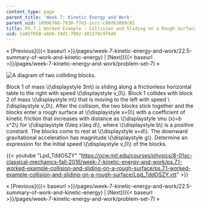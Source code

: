 ```yaml
---
content_type: page
parent_title: 'Week 7: Kinetic Energy and Work'
parent_uid: 1099b766-7930-f7e5-1ccc-c80d63899c02
title: PS.7.1 Worked Example - Collision and Sliding on a Rough Surface
uid: 1a85f658-a6b6-19d1-7082-201370c974dd
---
```


« [Previous]({{< baseurl >}}/pages/week-7-kinetic-energy-and-work/22.5-summary-of-work-and-kinetic-energy) | [Next]({{< baseurl >}}/pages/week-7-kinetic-energy-and-work/problem-set-7) »

![A diagram of two colliding blocks.](BASEURL_PLACEHOLDER/resources/fridayw6_1_1)

Block 1 of mass \\(\\displaystyle 3m\\) is sliding along a frictionless horizontal table to the right with speed \\(\\displaystyle v\_0\\). Block 1 collides with block 2 of mass \\(\\displaystyle m\\) that is moving to the left with speed \\(\\displaystyle v\_0\\). After the collision, the two blocks stick together and the blocks enter a rough surface at \\(\\displaystyle x=0\\) with a coefficient of kinetic friction that increases with distance as \\(\\displaystyle \\mu (x)=b x^2\\) for \\(\\displaystyle 0\\leq x\\leq d\\), where \\(\\displaystyle b\\) is a positive constant. The blocks come to rest at \\(\\displaystyle x=d\\). The downward gravitational acceleration has magnitude \\(\\displaystyle g\\). Determine an expression for the initial speed \\(\\displaystyle v\_0\\) of the blocks.

{{< youtube "Lpd_TddOSZY" "https://ocw.mit.edu/courses/physics/8-01sc-classical-mechanics-fall-2016/week-7-kinetic-energy-and-work/ps.7.1-worked-example-collision-and-sliding-on-a-rough-surface/ps.7.1-worked-example-collision-and-sliding-on-a-rough-surface/Lpd_TddOSZY.vtt" >}}

« [Previous]({{< baseurl >}}/pages/week-7-kinetic-energy-and-work/22.5-summary-of-work-and-kinetic-energy) | [Next]({{< baseurl >}}/pages/week-7-kinetic-energy-and-work/problem-set-7) »